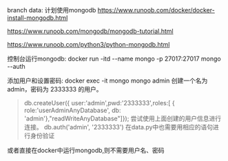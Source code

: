 branch data: 计划使用mongodb
https://www.runoob.com/docker/docker-install-mongodb.html

https://www.runoob.com/mongodb/mongodb-tutorial.html

https://www.runoob.com/python3/python-mongodb.html

控制台运行mongodb:
docker run -itd --name mongo -p 27017:27017 mongo --auth

添加用户和设置密码:
docker exec -it mongo mongo admin
创建一个名为 admin，密码为 2333333 的用户。
>  db.createUser({ user:'admin',pwd:'2333333',roles:[ { role:'userAdminAnyDatabase', db: 'admin'},"readWriteAnyDatabase"]});
尝试使用上面创建的用户信息进行连接。
> db.auth('admin', '2333333')
在data.py中也需要用相应的语句进行身份验证

或者直接在docker中运行mongodb,则不需要用户名、密码
